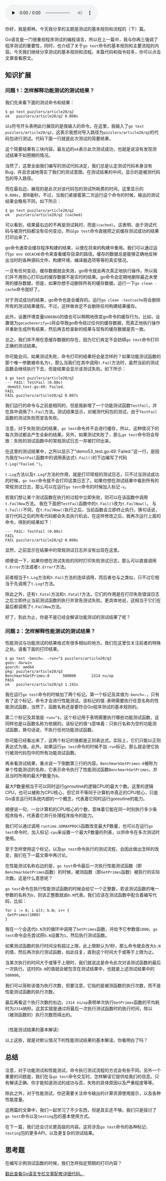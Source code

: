 <audio id="audio" title="24 | 测试的基本规则和流程（下）" controls="" preload="none"><source id="mp3" src="https://static001.geekbang.org/resource/audio/dd/eb/dddc989129c0726984a2a105db8205eb.mp3"></audio>

你好，我是郝林。今天我分享的主题是测试的基本规则和流程的（下）篇。

Go语言是一门很重视程序测试的编程语言，所以在上一篇中，我与你再三强调了程序测试的重要性，同时，也介绍了关于`go test`命令的基本规则和主要流程的内容。今天我们继续分享测试的基本规则和流程。本篇代码和指令较多，你可以点击文章查看原文。

## 知识扩展

### 问题 1：怎样解释功能测试的测试结果？

我们先来看下面的测试命令和结果：

```
$ go test puzzlers/article20/q2
ok   puzzlers/article20/q2 0.008s

```

以`$`符号开头表明此行展现的是我输入的命令。在这里，我输入了`go test puzzlers/article20/q2`，这表示我想对导入路径为`puzzlers/article20/q2`的代码包进行测试。代码下面一行就是此次测试的简要结果。

这个简要结果有三块内容。最左边的`ok`表示此次测试成功，也就是说没有发现测试结果不如预期的情况。

当然了，这里全由我们编写的测试代码决定，我们总是认定测试代码本身没有Bug，并且忠诚地落实了我们的测试意图。在测试结果的中间，显示的是被测代码包的导入路径。

而在最右边，展现的是此次对该代码包的测试所耗费的时间，这里显示的`0.008s`，即8毫秒。不过，当我们紧接着第二次运行这个命令的时候，输出的测试结果会略有不同，如下所示：

```
$ go test puzzlers/article20/q2
ok   puzzlers/article20/q2 (cached)

```

可以看到，结果最右边的不再是测试耗时，而是`(cached)`。这表明，由于测试代码与被测代码都没有任何变动，所以`go test`命令直接把之前缓存测试成功的结果打印出来了。

go命令通常会缓存程序构建的结果，以便在将来的构建中重用。我们可以通过运行`go env GOCACHE`命令来查看缓存目录的路径。缓存的数据总是能够正确地反映出当时的各种源码文件、构建环境、编译器选项等等的真实情况。

一旦有任何变动，缓存数据就会失效，go命令就会再次真正地执行操作。所以我们并不用担心打印出的缓存数据不是实时的结果。go命令会定期地删除最近未使用的缓存数据，但是，如果你想手动删除所有的缓存数据，运行一下`go clean -cache`命令就好了。

对于测试成功的结果，go命令也是会缓存的。运行`go clean -testcache`将会删除所有的测试结果缓存。不过，这样做肯定不会删除任何构建结果缓存。

> 
此外，设置环境变量`GODEBUG`的值也可以稍稍地改变go命令的缓存行为。比如，设置值为`gocacheverify=1`将会导致go命令绕过任何的缓存数据，而真正地执行操作并重新生成所有结果，然后再去检查新的结果与现有的缓存数据是否一致。


总之，我们并不用在意缓存数据的存在，因为它们肯定不会妨碍`go test`命令打印正确的测试结果。

你可能会问，如果测试失败，命令打印的结果将会是怎样的？如果功能测试函数的那个唯一参数被命名为`t`，那么当我们在其中调用`t.Fail`方法时，虽然当前的测试函数会继续执行下去，但是结果会显示该测试失败。如下所示：

```
$ go test puzzlers/article20/q2
--- FAIL: TestFail (0.00s)
 demo53_test.go:49: Failed.
FAIL
FAIL puzzlers/article20/q2 0.007s

```

我们运行的命令与之前是相同的，但是我新增了一个功能测试函数`TestFail`，并在其中调用了`t.Fail`方法。测试结果显示，对被测代码包的测试，由于`TestFail`函数的测试失败而宣告失败。

注意，对于失败测试的结果，`go test`命令并不会进行缓存，所以，这种情况下的每次测试都会产生全新的结果。另外，如果测试失败了，那么`go test`命令将会导致：失败的测试函数中的常规测试日志一并被打印出来。

在这里的测试结果中，之所以显示了“demo53_test.go:49: Failed.”这一行，是因为我在`TestFail`函数中的调用表达式`t.Fail()`的下边编写了代码`t.Log("Failed.")`。

`t.Log`方法以及`t.Logf`方法的作用，就是打印常规的测试日志，只不过当测试成功的时候，`go test`命令就不会打印这类日志了。如果你想在测试结果中看到所有的常规测试日志，那么可以在运行`go test`命令的时候加入标记`-v`。

> 
若我们想让某个测试函数在执行的过程中立即失败，则可以在该函数中调用`t.FailNow`方法。
我在下面把`TestFail`函数中的`t.Fail()`改为`t.FailNow()`。
与`t.Fail()`不同，在`t.FailNow()`执行之后，当前函数会立即终止执行。换句话说，该行代码之后的所有代码都会失去执行机会。在这样修改之后，我再次运行上面的命令，得到的结果如下：


```
--- FAIL: TestFail (0.00s)
FAIL
FAIL puzzlers/article20/q2 0.008s

```

> 
显然，之前显示在结果中的常规测试日志并没有出现在这里。


顺便说一下，如果你想在测试失败的同时打印失败测试日志，那么可以直接调用`t.Error`方法或者`t.Errorf`方法。

前者相当于`t.Log`方法和`t.Fail`方法的连续调用，而后者也与之类似，只不过它相当于先调用了`t.Logf`方法。

除此之外，还有`t.Fatal`方法和`t.Fatalf`方法，它们的作用是在打印失败错误日志之后立即终止当前测试函数的执行并宣告测试失败。更具体地说，这相当于它们在最后都调用了`t.FailNow`方法。

好了，到此为止，你是不是已经会解读功能测试的测试结果了呢？

### 问题 2：怎样解释性能测试的测试结果？

性能测试与功能测试的结果格式有很多相似的地方。我们在这里仅关注前者的特殊之处。请看下面的打印结果。

```
$ go test -bench=. -run=^$ puzzlers/article20/q3
goos: darwin
goarch: amd64
pkg: puzzlers/article20/q3
BenchmarkGetPrimes-8      500000       2314 ns/op
PASS
ok   puzzlers/article20/q3 1.192s

```

我在运行`go test`命令的时候加了两个标记。第一个标记及其值为`-bench=.`，只有有了这个标记，命令才会进行性能测试。该标记的值`.`表明需要执行任意名称的性能测试函数，当然了，函数名称还是要符合Go程序测试的基本规则的。

第二个标记及其值是`-run=^$`，这个标记用于表明需要执行哪些功能测试函数，这同样也是以函数名称为依据的。该标记的值`^$`意味着：只执行名称为空的功能测试函数，换句话说，不执行任何功能测试函数。

你可能已经看出来了，这两个标记的值都是正则表达式。实际上，它们只能以正则表达式为值。此外，如果运行`go test`命令的时候不加`-run`标记，那么就会使它执行被测代码包中的所有功能测试函数。

再来看测试结果，重点说一下倒数第三行的内容。`BenchmarkGetPrimes-8`被称为单个性能测试的名称，它表示命令执行了性能测试函数`BenchmarkGetPrimes`，并且当时所用的最大P数量为`8`。

最大P数量相当于可以同时运行goroutine的逻辑CPU的最大个数。这里的逻辑CPU，也可以被称为CPU核心，但它并不等同于计算机中真正的CPU核心，只是Go语言运行时系统内部的一个概念，代表着它同时运行goroutine的能力。

顺便说一句，一台计算机的CPU核心的个数，意味着它能在同一时刻执行多少条程序指令，代表着它并行处理程序指令的能力。

我们可以通过调用 `runtime.GOMAXPROCS`函数改变最大P数量，也可以在运行`go test`命令时，加入标记`-cpu`来设置一个最大P数量的列表，以供命令在多次测试时使用。

至于怎样使用这个标记，以及`go test`命令执行的测试流程，会因此做出怎样的改变，我们在下一篇文章中再讨论。

在性能测试名称右边的是，`go test`命令最后一次执行性能测试函数（即`BenchmarkGetPrimes`函数）的时候，被测函数（即`GetPrimes`函数）被执行的实际次数。这是什么意思呢？

`go test`命令在执行性能测试函数的时候会给它一个正整数，若该测试函数的唯一参数的名称为`b`，则该正整数就由`b.N`代表。我们应该在测试函数中配合着编写代码，比如：

```
for i := 0; i &lt; b.N; i++ {
 GetPrimes(1000)
}

```

我在一个会迭代`b.N`次的循环中调用了`GetPrimes`函数，并给予它参数值`1000`。`go test`命令会先尝试把`b.N`设置为`1`，然后执行测试函数。

如果测试函数的执行时间没有超过上限，此上限默认为1秒，那么命令就会改大`b.N`的值，然后再次执行测试函数，如此往复，直到这个时间大于或等于上限为止。

当某次执行的时间大于或等于上限时，我们就说这是命令此次对该测试函数的最后一次执行。这时的`b.N`的值就会被包含在测试结果中，也就是上述测试结果中的`500000`。

我们可以简称该值为执行次数，但要注意，它指的是被测函数的执行次数，而不是性能测试函数的执行次数。

最后再看这个执行次数的右边，`2314 ns/op`表明单次执行`GetPrimes`函数的平均耗时为`2314`纳秒。这其实就是通过将最后一次执行测试函数时的执行时间，除以（被测函数的）执行次数而得出的。

<img src="https://static001.geekbang.org/resource/image/78/69/78d4c73a9aa9d48b59d3fd304d4b2069.png" alt="">

（性能测试结果的基本解读）

以上这些，就是对默认情况下的性能测试结果的基本解读。你看明白了吗？

## 总结

注意，对于功能测试和性能测试，命令执行测试流程的方式会有些不同。另外一个重要的问题是，我们在与`go test`命令交互时，怎样解读它提供给我们的信息。只有解读正确，你才能知道测试的成功与否，失败的具体原因以及严重程度等等。

除此之外，对于性能测试，你还需要关注命令输出的计算资源使用提示，以及各种性能度量。

这两篇的文章中，我们一起学习了不少东西，但是其实还不够。我们只是探讨了`go test`命令以及`testing`包的基本使用方式。

在下一篇，我们还会讨论更高级的内容。这将涉及`go test`命令的各种标记、`testing`包的更多API，以及更复杂的测试结果。

## 思考题

在编写示例测试函数的时候，我们怎样指定预期的打印内容？

[戳此查看Go语言专栏文章配套详细代码。](https://github.com/hyper0x/Golang_Puzzlers)


